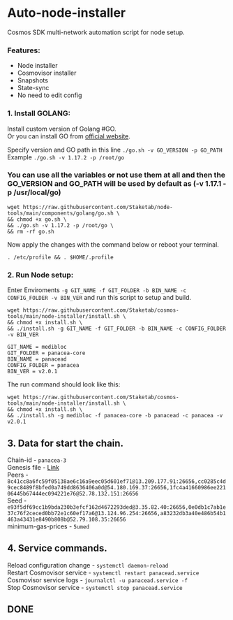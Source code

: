 # Auto-node-installer
Cosmos SDK multi-network automation script for node setup.  
### Features:  
- Node installer
- Cosmovisor installer
- Snapshots
- State-sync
- No need to edit config

### 1. Install GOLANG:
Install custom version of Golang #GO.  
Or you can install GO from [official website](https://golang.org/doc/install).  

Specify version and GO path in this line `./go.sh -v GO_VERSION -p GO_PATH`  
Example `./go.sh -v 1.17.2 -p /root/go`  

### You can use all the variables or not use them at all and then the GO_VERSION and GO_PATH will be used by default as (-v 1.17.1 -p /usr/local/go)  

```
wget https://raw.githubusercontent.com/Staketab/node-tools/main/components/golang/go.sh \
&& chmod +x go.sh \
&& ./go.sh -v 1.17.2 -p /root/go \
&& rm -rf go.sh
```
Now apply the changes with the command below or reboot your terminal.  
```
. /etc/profile && . $HOME/.profile
```

### 2. Run Node setup:
Enter Enviroments `-g GIT_NAME -f GIT_FOLDER -b BIN_NAME -c CONFIG_FOLDER -v BIN_VER` and run this script to setup and build.  
```
wget https://raw.githubusercontent.com/Staketab/cosmos-tools/main/node-installer/install.sh \
&& chmod +x install.sh \
&& ./install.sh -g GIT_NAME -f GIT_FOLDER -b BIN_NAME -c CONFIG_FOLDER -v BIN_VER
```
`GIT_NAME = medibloc`  
`GIT_FOLDER = panacea-core`  
`BIN_NAME = panacead`  
`CONFIG_FOLDER = panacea`  
`BIN_VER = v2.0.1`

The run command should look like this:
```
wget https://raw.githubusercontent.com/Staketab/cosmos-tools/main/node-installer/install.sh \
&& chmod +x install.sh \
&& ./install.sh -g medibloc -f panacea-core -b panacead -c panacea -v v2.0.1
```

## 3. Data for start the chain. 
Chain-id - `panacea-3`  
Genesis file - [Link](https://github.com/medibloc/panacea-mainnet/raw/master/panacea-3/genesis.json.gz)  
Peers - `8c41cc8a6fc59f05138ae6c16a9eec05d601ef71@13.209.177.91:26656,cc0285c4d9cec8489f8bfed0a749dd8636406a0d@54.180.169.37:26656,1fc4a41660986ee22106445b67444ec094221e76@52.78.132.151:26656`  
Seed - `e93f5df69cc1b9bda230b3efcf162d4672293ded@3.35.82.40:26656,0e0db1c7ab1e37c76f2ceced0bb72e1c60ef17a6@13.124.96.254:26656,a83232db3a40e486b54b1463a43431e8490b808b@52.79.108.35:26656`  
minimum-gas-prices - `5umed`  

## 4. Service commands.
Reload configuration change - `systemctl daemon-reload`  
Restart Cosmovisor service - `systemctl restart panacead.service`  
Cosmovisor service logs - `journalctl -u panacead.service -f`  
Stop Cosmovisor service - `systemctl stop panacead.service`  

## DONE
